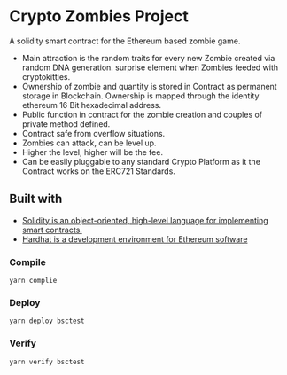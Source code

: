 # Crypto Zombies Project

A solidity smart contract for the Ethereum based zombie game.

- Main attraction is the random traits for every new Zombie created via random DNA generation. surprise element when Zombies feeded with cryptokitties.
- Ownership of zombie and quantity is stored in Contract as permanent storage in Blockchain. Ownership is mapped through the identity ethereum 16 Bit hexadecimal address.
- Public function in contract for the zombie creation and couples of private method defined.
- Contract safe from overflow situations.
- Zombies can attack, can be level up.
- Higher the level, higher will be the fee.
- Can be easily pluggable to any standard Crypto Platform as it the Contract works on the ERC721 Standards.

## Built with
- [Solidity is an object-oriented, high-level language for implementing smart contracts.](https://docs.soliditylang.org/en/v0.8.16/)
- [Hardhat is a development environment for Ethereum software](https://hardhat.org/)

### Compile
```shell
yarn complie
```
### Deploy
```shell
yarn deploy bsctest
```
### Verify
```shell
yarn verify bsctest
```
